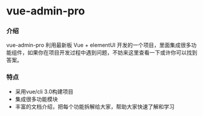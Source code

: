 # vue-admin-pro

### 介绍

vue-admin-pro 利用最新板 Vue + elementUI 开发的一个项目，里面集成很多功能组件，如果你在项目开发过程中遇到问题，不妨来这里查看一下或许你可以找到答案。

### 特点

- 采用vue/cli 3.0构建项目
- 集成很多功能模块
- 丰富的文档介绍，把每个功能拆解给大家，帮助大家快速了解和学习
